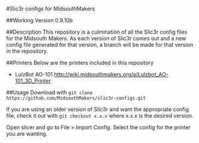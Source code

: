 #Slic3r configs for MidsouthMakers

##Working Version
0.9.10b

##Description
This repository is a culmination of all the Slic3r config files for the Midsouth Makers.  As each version of Slic3r comes out and a new config file generated for that version, a branch will be made for that version in the repository.

##Printers
Below are the printers included in this repository
* LulzBot AO-101 http://wiki.midsouthmakers.org/a/Lulzbot_AO-101_3D_Printer

##Usage
Download with `git clone https://github.com/MidsouthMakers/slic3r-configs.git`

If you are using an older version of Slic3r and want the appropriate config file, check it out with `git checkout x.x.x` where x.x.x is the desired version.

Open slicer and go to File > Import Config.  Select the config for the printer you are wanting.
